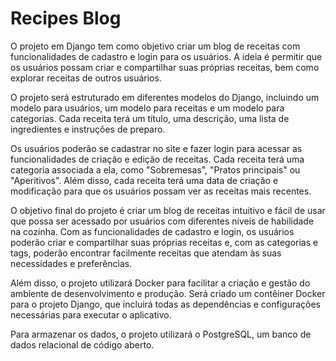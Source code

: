 <h1>Recipes Blog</h1>
<p>O projeto em Django tem como objetivo criar um blog de receitas com funcionalidades de cadastro e login para os usuários. A ideia é permitir que os usuários possam criar e compartilhar suas próprias receitas, bem como explorar receitas de outros usuários.</p>
<p>O projeto será estruturado em diferentes modelos do Django, incluindo um modelo para usuários, um modelo para receitas e um modelo para categorias. Cada receita terá um título, uma descrição, uma lista de ingredientes e instruções de preparo.</p>
<p>Os usuários poderão se cadastrar no site e fazer login para acessar as funcionalidades de criação e edição de receitas. Cada receita terá uma categoria associada a ela, como "Sobremesas", "Pratos principais" ou "Aperitivos". Além disso, cada receita terá uma data de criação e modificação para que os usuários possam ver as receitas mais recentes.</p>
<p>O objetivo final do projeto é criar um blog de receitas intuitivo e fácil de usar que possa ser acessado por usuários com diferentes níveis de habilidade na cozinha. Com as funcionalidades de cadastro e login, os usuários poderão criar e compartilhar suas próprias receitas e, com as categorias e tags, poderão encontrar facilmente receitas que atendam às suas necessidades e preferências.</p>
<p>Além disso, o projeto utilizará Docker para facilitar a criação e gestão do ambiente de desenvolvimento e produção. Será criado um contêiner Docker para o projeto Django, que incluirá todas as dependências e configurações necessárias para executar o aplicativo.</p>
<p>Para armazenar os dados, o projeto utilizará o PostgreSQL, um banco de dados relacional de código aberto.</p>
